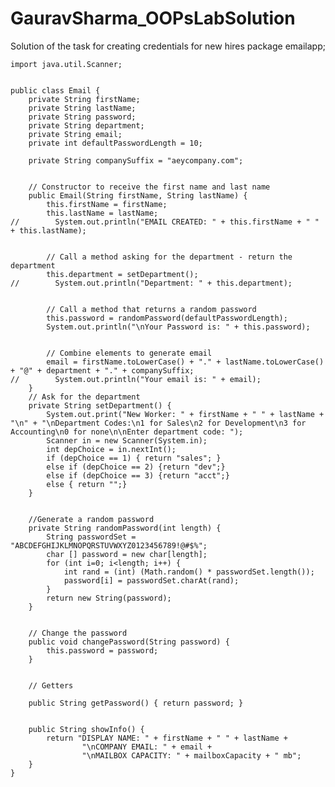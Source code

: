 # GauravSharma_OOPsLabSolution
Solution of the task for creating credentials for new hires
package emailapp;
	

	import java.util.Scanner;
	

	public class Email {
	    private String firstName;
	    private String lastName;
	    private String password;
	    private String department;
	    private String email;
	    private int defaultPasswordLength = 10;
	    
	    private String companySuffix = "aeycompany.com";
	

	    // Constructor to receive the first name and last name
	    public Email(String firstName, String lastName) {
	        this.firstName = firstName;
	        this.lastName = lastName;
	//        System.out.println("EMAIL CREATED: " + this.firstName + " " + this.lastName);
	

	        // Call a method asking for the department - return the department
	        this.department = setDepartment();
	//        System.out.println("Department: " + this.department);
	

	        // Call a method that returns a random password
	        this.password = randomPassword(defaultPasswordLength);
	        System.out.println("\nYour Password is: " + this.password);
	

	        // Combine elements to generate email
	        email = firstName.toLowerCase() + "." + lastName.toLowerCase() + "@" + department + "." + companySuffix;
	//        System.out.println("Your email is: " + email);
	    }
	    // Ask for the department
	    private String setDepartment() {
	        System.out.print("New Worker: " + firstName + " " + lastName + "\n" + "\nDepartment Codes:\n1 for Sales\n2 for Development\n3 for Accounting\n0 for none\n\nEnter department code: ");
	        Scanner in = new Scanner(System.in);
	        int depChoice = in.nextInt();
	        if (depChoice == 1) { return "sales"; }
	        else if (depChoice == 2) {return "dev";}
	        else if (depChoice == 3) {return "acct";}
	        else { return "";}
	    }
	

	    //Generate a random password
	    private String randomPassword(int length) {
	        String passwordSet = "ABCDEFGHIJKLMNOPQRSTUVWXYZ0123456789!@#$%";
	        char [] password = new char[length];
	        for (int i=0; i<length; i++) {
	            int rand = (int) (Math.random() * passwordSet.length());
	            password[i] = passwordSet.charAt(rand);
	        }
	        return new String(password);
	    }
	    
	    
	    // Change the password
	    public void changePassword(String password) {
	        this.password = password;
	    }
	

	    // Getters
	    
	    public String getPassword() { return password; }
	

	    public String showInfo() {
	        return "DISPLAY NAME: " + firstName + " " + lastName +
	                "\nCOMPANY EMAIL: " + email +
	                "\nMAILBOX CAPACITY: " + mailboxCapacity + " mb";
	    }
	}

